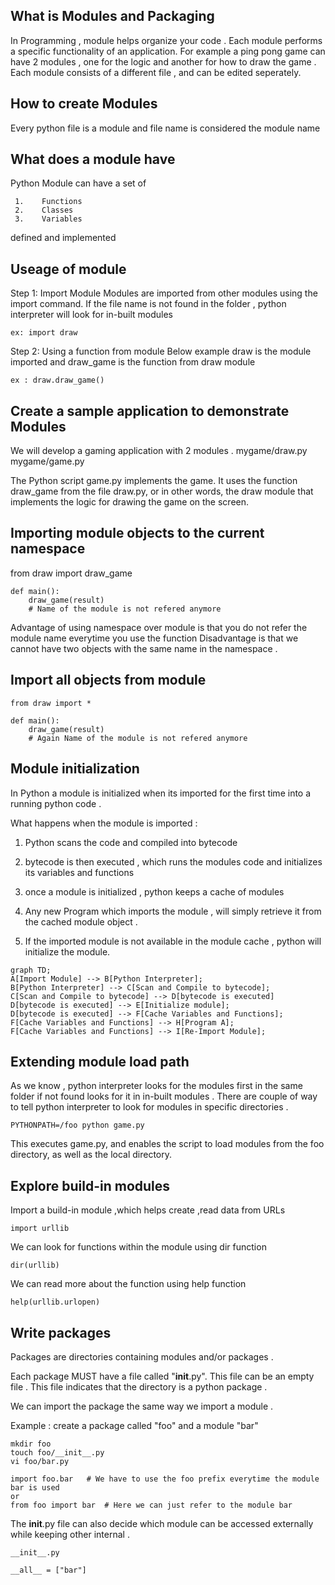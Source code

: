 ## What is Modules and Packaging 
In Programming , module helps organize your code . Each module performs a specific functionality of an application. 
For example a ping pong game can have 2 modules , one for the logic and another for how to draw the game . 
Each module consists of a different file , and can be edited seperately.

## How to create Modules

Every python file is a module and file name is considered the module name

## What does a module have

Python Module can have a set of

     1.    Functions
     2.    Classes
     3.    Variables
    
defined and implemented 

## Useage of module

Step 1: Import Module
Modules are imported from other modules using the import command.
If the file name is not found in the folder , python interpreter will look for  in-built modules

    ex: import draw

Step 2: Using a function from module 
Below example draw is the module imported and draw_game is the function from draw module

    ex : draw.draw_game()


## Create a sample application to demonstrate Modules 

We will develop a gaming application with 2 modules .
mygame/draw.py
mygame/game.py

The Python script game.py implements the game. It uses the function draw_game from the file draw.py, or in other words, the draw module that implements the logic for drawing the game on the screen.

## Importing module objects to the current namespace

from draw import draw_game


    def main():
        draw_game(result) 
        # Name of the module is not refered anymore

Advantage of using namespace over module is that you do not refer the module name everytime you use the function
Disadvantage is that we cannot have two objects with the same name in the namespace .

## Import all objects from module
    from draw import *

    def main():
        draw_game(result) 
        # Again Name of the module is not refered anymore

## Module initialization

In Python a module is initialized when its imported for the first time into a running python code .

What happens when the module is imported :

1.  Python scans the code and compiled into bytecode
2.  bytecode is then executed , which runs the modules code and initializes its variables and functions
3.  once a module is initialized , python keeps a cache of modules

4.  Any new Program which imports the module , will simply retrieve it from the cached module object .
5.  If the imported module is not available in the module cache , python will initialize the module.
   


```mermaid
graph TD;
A[Import Module] --> B[Python Interpreter];
B[Python Interpreter] --> C[Scan and Compile to bytecode];
C[Scan and Compile to bytecode] --> D[bytecode is executed]
D[bytecode is executed] --> E[Initialize module];
D[bytecode is executed] --> F[Cache Variables and Functions];
F[Cache Variables and Functions] --> H[Program A];
F[Cache Variables and Functions] --> I[Re-Import Module];
```



## Extending module load path

As we know , python interpreter looks for the modules first in the same folder if not found looks for it in in-built modules .
There are couple of way to tell python interpreter to look for modules in specific directories .

    PYTHONPATH=/foo python game.py

This executes game.py, and enables the script to load modules from the foo directory, as well as the local directory.


## Explore build-in modules

Import a build-in module ,which helps create ,read data from URLs 

    import urllib

We can look for functions within the module using dir function

    dir(urllib)

We can read more about the function using help function

    help(urllib.urlopen)


## Write packages

Packages are directories containing modules and/or packages . 

Each package MUST have a file called "__init__.py". This file can be an empty file .
This file indicates that the directory is a python package .

We can import the package the same way we import a module .

Example : create a package called "foo" and a module "bar" 

    mkdir foo
    touch foo/__init__.py
    vi foo/bar.py

    import foo.bar   # We have to use the foo prefix everytime the module bar is used
    or
    from foo import bar  # Here we can just refer to the module bar 


 The __init__.py file can also decide which module can be accessed externally while keeping other internal .

    __init__.py

    __all__ = ["bar"]